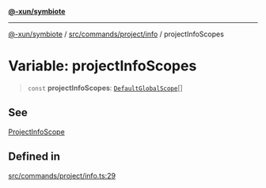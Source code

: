 [**@-xun/symbiote**](../../../../../README.md)

***

[@-xun/symbiote](../../../../../README.md) / [src/commands/project/info](../README.md) / projectInfoScopes

# Variable: projectInfoScopes

> `const` **projectInfoScopes**: [`DefaultGlobalScope`](../../../../configure/enumerations/DefaultGlobalScope.md)[]

## See

[ProjectInfoScope](../../../../configure/enumerations/DefaultGlobalScope.md)

## Defined in

[src/commands/project/info.ts:29](https://github.com/Xunnamius/symbiote/blob/26e756362a16f050e03cef2c4c582d94e29614cd/src/commands/project/info.ts#L29)
